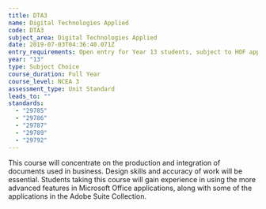 ```yaml
---
title: DTA3
name: Digital Technologies Applied
code: DTA3
subject_area: Digital Technologies Applied
date: 2019-07-03T04:36:40.071Z
entry_requirements: Open entry for Year 13 students, subject to HOF approval
year: "13"
type: Subject Choice
course_duration: Full Year
course_level: NCEA 3
assessment_type: Unit Standard
leads_to: ""
standards:
  - "29785"
  - "29786"
  - "29787"
  - "29789"
  - "29792"
---
```

This course will concentrate on the production and integration of documents used in business. Design skills and accuracy of work will be essential. Students taking this course will gain experience in using the more advanced features in Microsoft Office applications, along with some of the applications in the Adobe Suite Collection.
